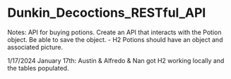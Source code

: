 # Dunkin_Decoctions_RESTful_API

Notes:
API for buying potions.
Create an API that interacts with the Potion object.
Be able to save the object. - H2
Potions should have an object and associated picture.

1/17/2024 January 17th: 
Austin & Alfredo & Nan got H2 working locally and the tables populated.